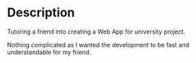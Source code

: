 # Description

Tutoring a friend into creating a Web App for university project.

Nothing complicated as I wanted the development to be fast and understandable for my friend.
